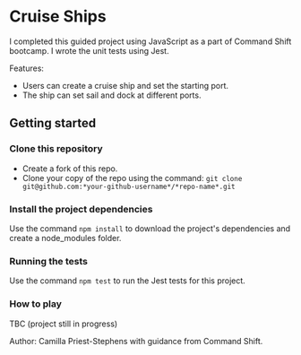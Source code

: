 # Cruise Ships

I completed this guided project using JavaScript as a part of Command Shift bootcamp. I wrote the unit tests using Jest.

Features:
- Users can create a cruise ship and set the starting port.
- The ship can set sail and dock at different ports.

## Getting started

### Clone this repository

- Create a fork of this repo.
- Clone your copy of the repo using the command: `git clone git@github.com:*your-github-username*/*repo-name*.git`

### Install the project dependencies

Use the command `npm install` to download the project's dependencies and create a node_modules folder.

### Running the tests

Use the command `npm test` to run the Jest tests for this project.

### How to play

TBC (project still in progress)

Author: Camilla Priest-Stephens with guidance from Command Shift.





